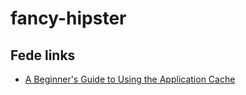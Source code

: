 # fancy-hipster

## Fede links

+ [A Beginner's Guide to Using the Application Cache](https://www.html5rocks.com/en/tutorials/appcache/beginner/)
